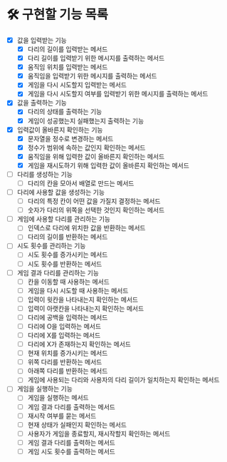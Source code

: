 # 🛠 구현할 기능 목록
* [x] 값을 입력받는 기능
    * [x] 다리의 길이를 입력받는 메서드
    * [x] 다리 길이를 입력받기 위한 메시지를 출력하는 메서드
    * [x] 움직임 위치를 입력받는 메서드
    * [x] 움직임을 입력받기 위한 메시지를 출력하는 메서드
    * [x] 게임을 다시 시도할지 입력받는 메서드
    * [x] 게임을 다시 시도할지 여부를 입력받기 위한 메시지를 출력하는 메서드
* [x] 값을 출력하는 기능
  * [x] 다리의 상태를 출력하는 기능
  * [x] 게임이 성공했는지 실패했는지 출력하는 기능
* [x] 입력값이 올바른지 확인하는 기능
  * [x] 문자열을 정수로 변경하는 메서드
  * [x] 정수가 범위에 속하는 값인지 확인하는 메서드
  * [x] 움직임을 위해 입력한 값이 올바른지 확인하는 메서드
  * [x] 게임을 재시도하기 위해 입력한 값이 올바른지 확인하는 메서드
* [ ] 다리를 생성하는 기능
  * [ ] 다리의 칸을 모아서 배열로 만드는 메서드
* [ ] 다리에 사용할 값을 생성하는 기능
  * [ ] 다리의 특정 칸이 어떤 값을 가질지 결정하는 메서드
  * [ ] 숫자가 다리의 위쪽을 선택한 것인지 확인하는 메서드
* [ ] 게임에 사용할 다리를 관리하는 기능
  * [ ] 인덱스로 다리에 위치한 값을 반환하는 메서드
  * [ ] 다리의 길이를 반환하는 메서드
* [ ] 시도 횟수를 관리하는 기능
  * [ ] 시도 횟수를 증가시키는 메서드
  * [ ] 시도 횟수를 반환하는 메서드
* [ ] 게임 결과 다리를 관리하는 기능
  * [ ] 칸을 이동할 때 사용하는 메서드
  * [ ] 게임을 다시 시도할 때 사용하는 메서드
  * [ ] 입력이 윗칸을 나타내는지 확인하는 메서드
  * [ ] 입력이 아랫칸을 나타내는지 확인하는 메서드
  * [ ] 다리에 공백을 입력하는 메서드
  * [ ] 다리에 O을 입력하는 메서드
  * [ ] 다리에 X를 입력하는 메서드
  * [ ] 다리에 X가 존재하는지 확인하는 메서드
  * [ ] 현재 위치를 증가시키는 메서드
  * [ ] 위쪽 다리를 반환하는 메서드
  * [ ] 아래쪽 다리를 반환하는 메서드
  * [ ] 게임에 사용되는 다리와 사용자의 다리 길이가 일치하는지 확인하는 메서드
* [ ] 게임을 실행하는 기능
  * [ ] 게임을 실행하는 메서드
  * [ ] 게임 결과 다리를 출력하는 메서드
  * [ ] 재시작 여부를 묻는 메서드
  * [ ] 현재 상태가 실패인지 확인하는 메서드
  * [ ] 사용자가 게임을 종료할지, 재시작할지 확인하는 메서드
  * [ ] 게임 결과 다리를 출력하는 메서드
  * [ ] 게임 시도 횟수를 출력하는 메서드